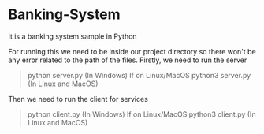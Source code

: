 # Banking-System
It is a banking system sample in Python

For running this we need to be inside our project directory so there won't be any error related to the path of the files.
Firstly, we need to run the server
> python server.py (In Windows)
If on Linux/MacOS
> python3 server.py (In Linux and MacOS)

Then we need to run the client for services
> python client.py (In Windows)
If on Linux/MacOS
> python3 client.py (In Linux and MacOS)
